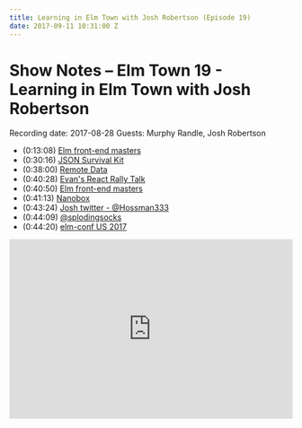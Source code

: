 ```yaml
---
title: Learning in Elm Town with Josh Robertson (Episode 19)
date: 2017-09-11 10:31:00 Z
---
```


# Show Notes – Elm Town 19 - Learning in Elm Town with Josh Robertson

Recording date: 2017-08-28
Guests: Murphy Randle, Josh Robertson

- (0:13:08) [Elm front-end masters](https://frontendmasters.com/workshops/elm/)
- (0:30:16) [JSON Survival Kit](https://www.brianthicks.com/post/2017/01/06/announcing-the-json-survival-kit/)
- (0:38:00) [Remote Data](http://package.elm-lang.org/packages/krisajenkins/remotedata/latest)
- (0:40:28) [Evan's React Rally Talk](https://youtu.be/HRJ_VjkmyiE?t=4853)
- (0:40:50) [Elm front-end masters](https://frontendmasters.com/workshops/elm/)
- (0:41:13) [Nanobox](https://nanobox.io/)
- (0:43:24) [Josh twitter - @Hossman333](https://twitter.com/hossman333)
- (0:44:09) [@splodingsocks](https://twitter.com/splodingsocks)
- (0:44:20) [elm-conf US 2017](http://www.elm-conf.us/)

<iframe src="https://cast.rocks/player/6039/Elm-Town-19--Learning-in-Elm-Town-josh-roberts.mp3?episodeTitle=Learning%20in%20Elm%20Town%20with%20Josh%20Robertson%20(Episode%2019)&podcastTitle=Elm%20Town&episodeDate=September%2011th%2C%202017&imageURL=https%3A%2F%2Fcast.rocks%2Fhosting%2F6039%2Ffeeds%2F8YSE5.jpg&itunesLink=https%3A%2F%2Fitunes.apple.com%2Fus%2Fpodcast%2Felm-town%2Fid1158047037%3Fmt%3D2" style="border: none; min-height: 265px; max-height: 320px; max-width: 558px; min-width: 270px; width: 100%; height: 100%;" scrollbars="no"></iframe>
